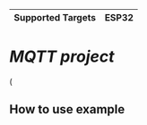 | Supported Targets | ESP32 |
| ----------------- | ----- |

# _MQTT project_

(


## How to use example

